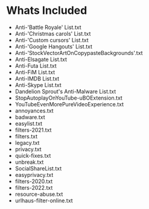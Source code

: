 # Whats Included
- Anti-'Battle Royale' List.txt
- Anti-'Christmas carols' List.txt
- Anti-'Custom cursors' List.txt
- Anti-'Google Hangouts' List.txt
- Anti-'StockVectorArtOnCopypasteBackgrounds'.txt
- Anti-Elsagate List.txt
- Anti-Futa List.txt
- Anti-FіМ List.txt
- Anti-IMDB List.txt
- Anti-Skype List.txt
- Dandelion Sprout's Anti-Malware List.txt
- StopAutoplayOnYouTube-uBOExtension.txt
- YouTubeEvenMorePureVideoExperience.txt
- annoyances.txt
- badware.txt
- easylist.txt
- filters-2021.txt
- filters.txt
- legacy.txt
- privacy.txt
- quick-fixes.txt
- unbreak.txt
- SocialShareList.txt
- easyprivacy.txt
- filters-2020.txt
- filters-2022.txt
- resource-abuse.txt
- urlhaus-filter-online.txt